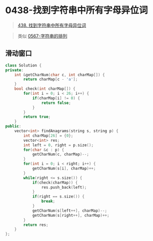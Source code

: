 # 0438-找到字符串中所有字母异位词

> [438. 找到字符串中所有字母异位词](https://leetcode.cn/problems/find-all-anagrams-in-a-string/)


>类似 [0567-字符串的排列](_source/DSNA/lc0576.md)


## 滑动窗口

```cpp
class Solution {
private:
    int &getCharNum(char c, int charMap[]) {
        return charMap[c - 'a'];
    }
    bool check(int charMap[]) {
        for(int i = 0; i < 26; i++) {
            if(charMap[i] != 0) {
                return false;
            }
        }
        return true;
    }
public:
    vector<int> findAnagrams(string s, string p) {
        int charMap[26] = {0};
        vector<int> res;
        int left = 0, right = p.size();
        for(char &c : p) {
            getCharNum(c, charMap)--;
        }
        for(int i = 0; i < right; i++) {
            getCharNum(s[i], charMap)++;
        }
        while(right <= s.size()) {
            if(check(charMap)) {
                res.push_back(left);
            }
            if(right == s.size()) {
                break;
            }
            getCharNum(s[left++], charMap)--;
            getCharNum(s[right++], charMap)++;
        }
        return res;
    } 
};
```